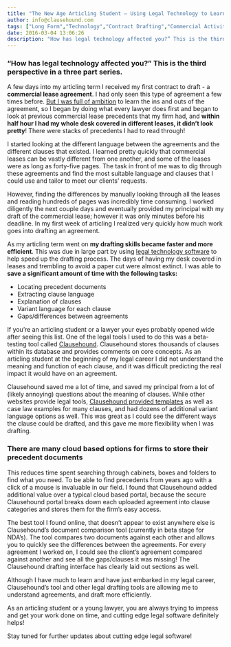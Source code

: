 ```yaml
---
title: "The New Age Articling Student – Using Legal Technology to Learn and Draft More Efficiently"
author: info@clausehound.com
tags: ["Long Form","Technology","Contract Drafting","Commercial Activities","Clausehound"]
date: 2016-03-04 13:06:26
description: "How has legal technology affected you?” This is the third perspective in a three part series."
---
```




### “How has legal technology affected you?” This is the third perspective in a three part series.

 

A few days into my articling term I received my first contract to draft - a **commercial lease agreement**. I had only seen this type of agreement a few times before. [But I was full of ambition](https://www.canadianlawyermag.com/news/general/articling-is-a-go/269084) to learn the ins and outs of the agreement, so I began by doing what every lawyer does first and began to look at previous commercial lease precedents that my firm had, and **within half hour I had my whole desk covered in different leases, it didn’t look pretty**! There were stacks of precedents I had to read through!

 

I started looking at the different language between the agreements and the different clauses that existed. I learned pretty quickly that commercial leases can be vastly different from one another, and some of the leases were as long as forty-five pages. The task in front of me was to dig through these agreements and find the most suitable language and clauses that I could use and tailor to meet our clients’ requests. 

However, finding the differences by manually looking through all the leases and reading hundreds of pages was incredibly time consuming. I worked diligently the next couple days and eventually provided my principal with my draft of the commercial lease; however it was only minutes before his deadline. In my first week of articling I realized very quickly how much work goes into drafting an agreement.

 

As my articling term went on **my drafting skills became faster and more efficient**. This was due in large part by using [legal technology software](https://www.clausehound.com/documents/) to help speed up the drafting process. The days of having my desk covered in leases and trembling to avoid a paper cut were almost extinct. I was able to **save a significant amount of time with the following tasks:**

 

- Locating precedent documents
- Extracting clause language
- Explanation of clauses
- Variant language for each clause
- Gaps/differences between agreements

 

If you’re an articling student or a lawyer your eyes probably opened wide after seeing this list. One of the legal tools I used to do this was a beta-testing tool called [Clausehound](http://www.clausehound.com). Clausehound stores thousands of clauses within its database and provides comments on core concepts. As an articling student at the beginning of my legal career I did not understand the meaning and function of each clause, and it was difficult predicting the real impact it would have on an agreement. 

Clausehound saved me a lot of time, and saved my principal from a lot of (likely annoying) questions about the meaning of clauses. While other websites provide legal tools, [Clausehound provided templates](http://clausehound.com/documents/) as well as case law examples for many clauses, and had dozens of additional variant language options as well. This was great as I could see the different ways the clause could be drafted, and this gave me more flexibility when I was drafting.

 

### There are many cloud based options for firms to store their precedent documents

This reduces time spent searching through cabinets, boxes and folders to find what you need. To be able to find precedents from years ago with a click of a mouse is invaluable in our field. I found that Clausehound added additional value over a typical cloud based portal, because the secure Clausehound portal breaks down each uploaded agreement into clause categories and stores them for the firm’s easy access.

 

The best tool I found online, that doesn’t appear to exist anywhere else is Clausehound’s document comparison tool (currently in beta stage for NDA’s). The tool compares two documents against each other and allows you to quickly see the differences between the agreements. For every agreement I worked on, I could see the client’s agreement compared against another and see all the gaps/clauses it was missing! The Clausehound drafting interface has clearly laid out sections as well.

 

Although I have much to learn and have just embarked in my legal career, Clausehound’s tool and other legal drafting tools are allowing me to understand agreements, and draft more efficiently.

 

As an articling student or a young lawyer, you are always trying to impress and get your work done on time, and cutting edge legal software definitely helps!

 

Stay tuned for further updates about cutting edge legal software!
